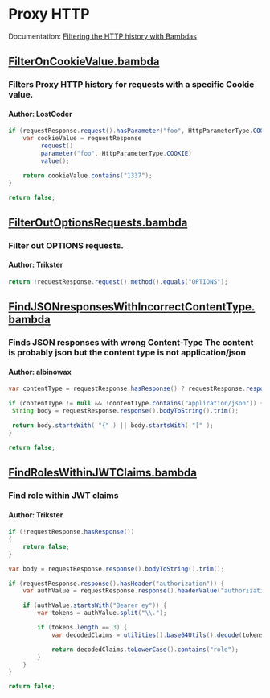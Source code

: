 <!--
*** AUTO-GENERATED FILE ***
This file is auto-generated by BambdaChecker.
Please do not manually edit this file, or include any changes to this file in pull requests.
-->
# Proxy HTTP
Documentation: [Filtering the HTTP history with Bambdas](https://portswigger.net/burp/documentation/desktop/tools/proxy/http-history/bambdas)
## [FilterOnCookieValue.bambda](https://github.com/PortSwigger/bambdas/blob/main/Proxy/HTTP/FilterOnCookieValue.bambda)
### Filters Proxy HTTP history for requests with a specific Cookie value.
#### Author: LostCoder
```java
if (requestResponse.request().hasParameter("foo", HttpParameterType.COOKIE)) {
	var cookieValue = requestResponse
		.request()
		.parameter("foo", HttpParameterType.COOKIE)
		.value();

	return cookieValue.contains("1337");
}

return false;

```
## [FilterOutOptionsRequests.bambda](https://github.com/PortSwigger/bambdas/blob/main/Proxy/HTTP/FilterOutOptionsRequests.bambda)
### Filter out OPTIONS requests.
#### Author: Trikster
```java
return !requestResponse.request().method().equals("OPTIONS");

```
## [FindJSONresponsesWithIncorrectContentType.bambda](https://github.com/PortSwigger/bambdas/blob/main/Proxy/HTTP/FindJSONresponsesWithIncorrectContentType.bambda)
### Finds JSON responses with wrong Content-Type  The content is probably json but the content type is not application/json
#### Author: albinowax
```java
var contentType = requestResponse.hasResponse() ? requestResponse.response().headerValue("Content-Type") : null;

if (contentType != null && !contentType.contains("application/json")) {
 String body = requestResponse.response().bodyToString().trim();

 return body.startsWith( "{" ) || body.startsWith( "[" );
}

return false;

```
## [FindRolesWithinJWTClaims.bambda](https://github.com/PortSwigger/bambdas/blob/main/Proxy/HTTP/FindRolesWithinJWTClaims.bambda)
### Find role within JWT claims
#### Author: Trikster
```java
if (!requestResponse.hasResponse())
{
    return false;
}

var body = requestResponse.response().bodyToString().trim();

if (requestResponse.response().hasHeader("authorization")) {
    var authValue = requestResponse.response().headerValue("authorization");

    if (authValue.startsWith("Bearer ey")) {
        var tokens = authValue.split("\\.");

        if (tokens.length == 3) {
            var decodedClaims = utilities().base64Utils().decode(tokens[1], Base64DecodingOptions.URL).toString();

            return decodedClaims.toLowerCase().contains("role");
        }
    }
}

return false;

```
